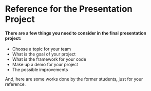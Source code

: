 # Reference for the Presentation Project

#### There are a few things you need to consider in the final presentation project:

- Choose a topic for your team
- What is the goal of your project
- What is the framework for your code 
- Make up a demo for your project
- The possible improvements

And, here are some works done by the former students, just for your reference. 
